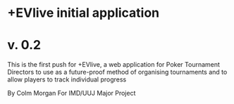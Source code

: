 # +EVlive initial application
# v. 0.2

This is the first push for +EVlive, a web application for Poker Tournament Directors to use as a future-proof method of organising tournaments and to allow players to track individual progress

By Colm Morgan
For IMD/UUJ Major Project